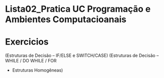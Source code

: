 # Lista02_Pratica UC Programação e Ambientes Computacioanais 
# Exercicios 
(Estruturas de Decisão – IF/ELSE e SWITCH/CASE) 
(Estruturas de Decisão – WHILE / DO WHILE / FOR
+ Estruturas Homogêneas)
